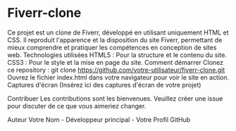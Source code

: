 # Fiverr-clone
Ce projet est un clone de Fiverr, développé en utilisant uniquement HTML et CSS. Il reproduit l'apparence et la disposition du site Fiverr, permettant de mieux comprendre et pratiquer les compétences en conception de sites web.
Technologies utilisées
HTML5 : Pour la structure et le contenu du site.
CSS3 : Pour le style et la mise en page du site.
Comment démarrer
Clonez ce repository : git clone https://github.com/votre-utilisateur/fiverr-clone.git
Ouvrez le fichier index.html dans votre navigateur pour voir le site en action.
Captures d'écran
(Insérez ici des captures d'écran de votre projet)

Contribuer
Les contributions sont les bienvenues. Veuillez créer une issue pour discuter de ce que vous aimeriez changer.

Auteur
Votre Nom - Développeur principal - Votre Profil GitHub
